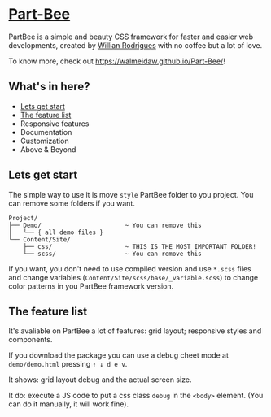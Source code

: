 # [Part-Bee](https://walmeidaw.github.io/Part-Bee/)

PartBee is a simple and beauty CSS framework for faster and easier web developments, created by [Willian Rodrigues](http://twitter.com/walmeidaw) with no coffee but a lot of love.

To know more, check out https://walmeidaw.github.io/Part-Bee/!

## What's in here?

- [Lets get start](#lets-get-start)
- [The feature list](#the-feature-list)
- Responsive features
- Documentation
- Customization
- Above & Beyond

## Lets get start

The simple way to use it is move `style` PartBee folder to you project. You can remove some folders if you want.

```
Project/
├── Demo/                       ~ You can remove this
│   └── { all demo files }
└── Content/Site/
    ├── css/                    ~ THIS IS THE MOST IMPORTANT FOLDER!
    └── scss/                   ~ You can remove this
```

If you want, you don't need to use compiled version and use `*.scss` files and change variables (`Content/Site/scss/base/_variable.scss`) to change color patterns in you PartBee framework version.

## The feature list

It's avaliable on PartBee a lot of features: grid layout; responsive styles and components.

If you download the package you can use a debug cheet mode at `demo/demo.html` pressing `↑ ↓ d e v`.

It shows: grid layout debug and the actual screen size.

It do: execute a JS code to put a css class `debug` in the `<body>` element. (You can do it manually, it will work fine).
